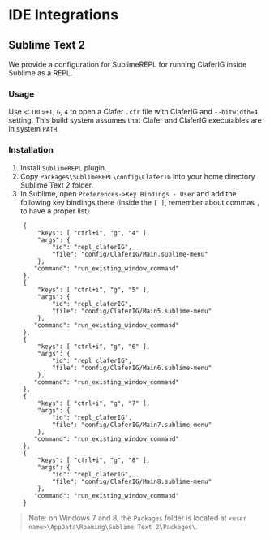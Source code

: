 IDE Integrations
================

Sublime Text 2
--------------

We provide a configuration for SublimeREPL for running ClaferIG inside Sublime as a REPL.

### Usage

Use `<CTRL>+I`, `G`, `4` to open a Clafer `.cfr` file with ClaferIG and `--bitwidth=4` setting. 
This build system assumes that Clafer and ClaferIG executables are in system `PATH`.

### Installation 

1. Install `SublimeREPL` plugin.
2. Copy `Packages\SublimeREPL\config\ClaferIG` into your home directory Sublime Text 2 folder.
3. In Sublime, open `Preferences->Key Bindings - User` and add the following key bindings there (inside the `[ ]`, remember about commas `,` to have a proper list)

```
    {
        "keys": [ "ctrl+i", "g", "4" ],
        "args": {
            "id": "repl_claferIG",
            "file": "config/ClaferIG/Main.sublime-menu"
        },
       "command": "run_existing_window_command"
    },
    {
        "keys": [ "ctrl+i", "g", "5" ],
        "args": {
            "id": "repl_claferIG",
            "file": "config/ClaferIG/Main5.sublime-menu"
        },
       "command": "run_existing_window_command"
    },
    {
        "keys": [ "ctrl+i", "g", "6" ],
        "args": {
            "id": "repl_claferIG",
            "file": "config/ClaferIG/Main6.sublime-menu"
        },
       "command": "run_existing_window_command"
    },
    {
        "keys": [ "ctrl+i", "g", "7" ],
        "args": {
            "id": "repl_claferIG",
            "file": "config/ClaferIG/Main7.sublime-menu"
        },
       "command": "run_existing_window_command"
    },
    {
        "keys": [ "ctrl+i", "g", "8" ],
        "args": {
            "id": "repl_claferIG",
            "file": "config/ClaferIG/Main8.sublime-menu"
        },
       "command": "run_existing_window_command"
    }
```

> Note: on Windows 7 and 8, the `Packages` folder is located at `<user name>\AppData\Roaming\Sublime Text 2\Packages\`.